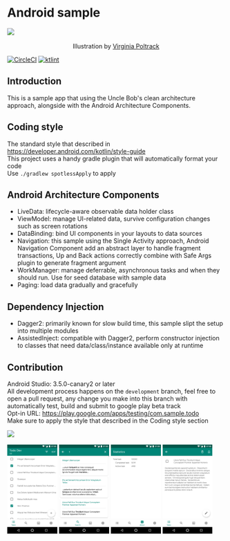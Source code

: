 # Android sample  
<img src="https://cdn-images-1.medium.com/max/2560/1*SX3bqTUGMW2UUhG4-ETbbw.png"/>  
<p align="center">Illustration by <a href="https://twitter.com/VPoltrack">Virginia Poltrack</a></p>

[![CircleCI](https://circleci.com/gh/nlgtuankiet/todo-sample/tree/master.svg?style=svg&circle-token=a1d00b1b6633e578cbb4a0ece939f13b5b37dbd0)](https://circleci.com/gh/nlgtuankiet/todo-sample/tree/master)
[![ktlint](https://img.shields.io/badge/code%20style-%E2%9D%A4-FF4081.svg)](https://ktlint.github.io/)

Introduction
-----------------
This is a sample app that using the Uncle Bob's clean architecture approach, alongside with the Android Architecture Components.

Coding style
-----------------
The standard style that described in https://developer.android.com/kotlin/style-guide  
This project uses a handy gradle plugin that will automatically format your code  
Use `./gradlew spotlessApply` to apply  

Android Architecture Components
-----------------
* LiveData: lifecycle-aware observable data holder class  
* ViewModel: manage UI-related data, survive configuration changes such as screen rotations  
* DataBinding: bind UI components in your layouts to data sources  
* Navigation: this sample using the Single Activity approach, Android Navigation Component add an abstract layer to handle fragment transactions, Up and Back actions correctly combine with Safe Args plugin to generate fragment argument  
* WorkManager: manage deferrable, asynchronous tasks and when they should run. Use for seed database with sample data  
* Paging: load data gradually and gracefully  

Dependency Injection
-----------------
* Dagger2: primarily known for slow build time, this sample slipt the setup into multiple modules  
* AssistedInject: compatible with Dagger2, perform constructor injection to classes that need data/class/instance available only at runtime  
 
Contribution
-----------------
Android Studio: 3.5.0-canary2 or later  
All development process happens on the `development` branch, feel free to open a pull request, any change you make into this branch with automatically test, build and submit to google play beta track  
Opt-in URL: https://play.google.com/apps/testing/com.sample.todo  
Make sure to apply the style that described in the Coding style section  

[<img src="https://play.google.com/intl/en_us/badges/images/generic/en_badge_web_generic.png" width="25%" />](https://play.google.com/store/apps/details?id=com.sample.todo)

<img src="app/src/main/play/listings/en-US/graphics/phone-screenshots/Screenshot_20190216-125802.png" width="23%" />  <img src="app/src/main/play/listings/en-US/graphics/phone-screenshots/Screenshot_20190216-125831.png" width="23%" />  <img src="app/src/main/play/listings/en-US/graphics/phone-screenshots/Screenshot_20190216-125835.png" width="23%" />  <img src="app/src/main/play/listings/en-US/graphics/phone-screenshots/Screenshot_20190216-125854.png" width="23%" />

